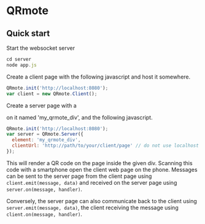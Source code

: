 QRmote
======

Quick start
-----------

Start the websocket server

```javascript
cd server
node app.js
```

Create a client page with the following javascript and host it somewhere.

```javascript
QRmote.init('http://localhost:8080');
var client = new QRmote.Client();
```

Create a server page with a <div> on it named 'my_qrmote_div', and the following javascript.

```javascript
QRmote.init('http://localhost:8080');
var server = QRmote.Server({
  element: 'my_qrmote_div',
  clientUrl: 'http://path/to/your/client/page' // do not use localhost here - it will not work on the phone
});
```

This will render a QR code on the page inside the given div. Scanning this code with a smartphone open the client web page on the phone.
Messages can be sent to the server page from the client page using `client.emit(message, data)` and received on the server page using
`server.on(message, handler)`.

Conversely, the server page can also communicate back to the client using `server.emit(message, data)`, the client receiving the message
using `client.on(message, handler)`.